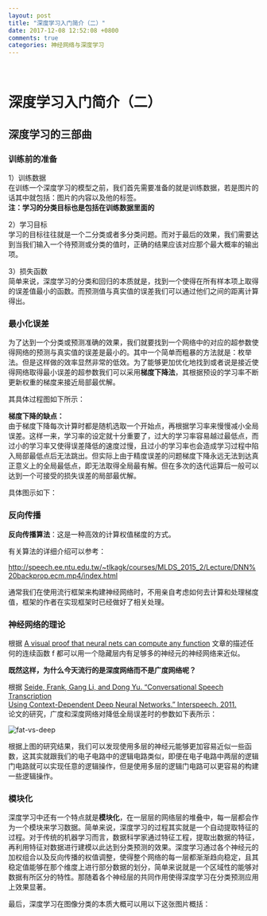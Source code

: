 ```yaml
---
layout: post
title: "深度学习入门简介（二）"
date: 2017-12-08 12:52:08 +0800
comments: true
categories: 神经网络与深度学习
---
```

﻿<h1 id="深度学习入门简介二">深度学习入门简介（二）</h1>

<h2 id="深度学习的三部曲">深度学习的三部曲</h2>



<h3 id="训练前的准备">训练前的准备</h3>

<p>1）训练数据 <br>
在训练一个深度学习的模型之前，我们首先需要准备的就是训练数据，若是图片的话其中就包括：图片的内容以及他的标签。 <br>
<strong>注：学习的分类目标也是包括在训练数据里面的</strong></p>

<p>2）学习目标 <br>
学习的目标往往就是一个二分类或者多分类问题。而对于最后的效果，我们需要达到当我们输入一个待预测或分类的值时，正确的结果应该对应那个最大概率的输出项。</p>

<p>3）损失函数 <br>
简单来说，深度学习的分类和回归的本质就是，找到一个使得在所有样本项上取得的误差值最小的函数。而预测值与真实值的误差我们可以通过他们之间的距离计算得出。</p>



<h3 id="最小化误差">最小化误差</h3>

<p>为了达到一个分类或预测准确的效果，我们就要找到一个网络中的对应的超参数<script type="math/tex" id="MathJax-Element-471">\theta</script>使得网络的预测与真实值的误差是最小的。其中一个简单而粗暴的方法就是：枚举法。但是这样做的效率显然非常的低效。为了能够更加优化地找到或者说是接近使得网络取得最小误差的超参数<script type="math/tex" id="MathJax-Element-472">\theta</script>我们可以采用<strong>梯度下降法</strong>，其根据预设的学习率不断更新权重的梯度来接近局部最优解。</p>

<p>其具体过程图如下所示： <br>
<img src="https://ws1.sinaimg.cn/large/a3d23450gy1fm92vbwnztj20ps0em0ub.jpg" alt="" title=""></p>

<p><strong>梯度下降的缺点：</strong> <br>
由于梯度下降每次计算时都是随机选取一个开始点，再根据学习率来慢慢减小全局误差。这样一来，学习率的设定就十分重要了，过大的学习率容易越过最低点，而过小的学习率又使得误差降低的速度过慢，且过小的学习率也会造成学习过程中陷入局部最低点后无法跳出。但实际上由于精度误差的问题梯度下降永远无法到达真正意义上的全局最低点，即无法取得全局最有解。但在多次的迭代运算后一般可以达到一个可接受的损失误差的局部最优解。</p>

<p>具体图示如下： <br>
<img src="https://ws1.sinaimg.cn/large/a3d23450gy1fm937sjcc5j20q40hcdn6.jpg" alt="" title=""></p>

<h3 id="反向传播">反向传播</h3>

<p><strong>反向传播算法</strong>：这是一种高效的计算权值梯度的方式。</p>

<p>有关算法的详细介绍可以参考：</p>

<p><a href="http://speech.ee.ntu.edu.tw/~tlkagk/courses/MLDS_2015_2/Lecture/DNN%20backprop.ecm.mp4/index.html">http://speech.ee.ntu.edu.tw/~tlkagk/courses/MLDS_2015_2/Lecture/DNN%20backprop.ecm.mp4/index.html</a></p>

<p>通常我们在使用流行框架来构建神经网络时，不用亲自考虑如何去计算和处理梯度值，框架的作者在实现框架时已经做好了相关处理。</p>



<h3 id="神经网络的理论">神经网络的理论</h3>

<p>根据 <a href="http://neuralnetworksanddeeplearning.com/chap4.html">A visual proof that neural nets can compute any function</a> 文章的描述任何的连续函数 f 都可以用一个隐藏层内有足够多的神经元的神经网络来近似。</p>

<p><strong>既然这样，为什么今天流行的是深度网络而不是广度网络呢？</strong></p>

<p>根据 <a href="https://www.microsoft.com/en-us/research/publication/conversational-speech-transcription-using-context-dependent-deep-neural-networks/">Seide, Frank, Gang Li, and Dong Yu. “Conversational Speech Transcription <br>
Using Context-Dependent Deep Neural Networks.” Interspeech. 2011. <br>
</a> 论文的研究，广度和深度网络对降低全局误差时的参数如下表所示：</p>

<p><img src="https://ws1.sinaimg.cn/large/a3d23450gy1fm98wlbz8yj20np0g2gmz.jpg" alt="fat-vs-deep" title=""></p>

<p>根据上图的研究结果，我们可以发现使用多层的神经元能够更加容易近似一些函数，这其实就跟我们的电子电路中的逻辑电路类似，即便在电子电路中两层的逻辑门电路就可以实现任意的逻辑操作，但是使用多层的逻辑门电路可以更容易的构建一些逻辑操作。</p>

<h3 id="模块化">模块化</h3>

<p>深度学习中还有一个特点就是<strong>模块化</strong>，在一层层的网络层的堆叠中，每一层都会作为一个模块来学习数据。简单来说，深度学习的过程其实就是一个自动提取特征的过程。对于传统的机器学习而言，数据科学家通过特征工程，提取出数据的特征，再利用特征对数据进行建模以此达到分类预测的效果。深度学习通过各个神经元的加权组合以及反向传播的权值调整，使得整个网络的每一层都渐渐趋向稳定，且其稳定值能够在那个维度上进行部分数据的划分，简单来说就是一个区域性的能够对数据有所区分的特性。那随着各个神经层的共同作用使得深度学习在分类预测应用上效果显著。</p>

<p>最后，深度学习在图像分类的本质大概可以用以下这张图片概括： <br>
<img src="https://ws1.sinaimg.cn/large/a3d23450gy1fm99ftf2vwj20ow0dsn0p.jpg" alt="" title=""></p>
